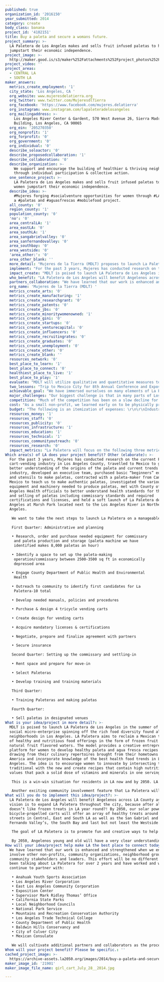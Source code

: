 ```yaml
---
published: true
organization_id: '2016150'
year_submitted: 2014
category: create
body_class: banana
project_id: '4102151'
title: Buy a paleta and secure a womans future.
project_summary: >-
  LA Paletera de Los Angeles makes and sells fruit infused paletas to help women
  jumpstart their economic independence. 
project_image: >-
  http://maker.good.is/s3/maker%252Fattachments%252Fproject_photos%252Fimages%252F21901%252Fdisplay%252Fgirl_cart_July_28__2014.jpg=c570x385
project_video: ''
project_areas:
  - CENTRAL LA
  - SOUTH LA
maker_answers:
  metrics_create_employment: '1'
  city_state: 'Los Angeles, CA '
  org_website: www.mujeresdelatierra.org
  org_twitter: www.twitter.com/MujeresdlTierra
  org_facebook: 'https://www.facebook.com/mujeres.delatierra'
  org_instagram: www.instagram.com/lapaleteradelosangeles
  org_mailingaddress: >-
    Los Angeles River Center & Gardent, 570 West Avenue 26, Sierra Madre
    Building, Los Angeles, CA 90065
  org_ein: '205270350'
  org_nonprofit: '1'
  org_forprofit: '0'
  org_government: '0'
  org_individual: '0'
  describe_soloactor: '0'
  describe_proposedcollaboration: '1'
  describe_collaboration: '0'
  describe_organization: >-
    We support and encourage the building of healthier & thriving neighborhoods
    through individual participation & collective action.  
  one_sentence_project: >-
    LA Paletera de Los Angeles makes and sells fruit infused paletas to help
    women jumpstart their economic independence. 
  describe_idea: >-
    #Mujeres forging #socialventure opportunities for women through #LApaletera,
    a #paletas and #aguasfrescas #mobilefood project. 
  all_county: '0'
  region_county: '1'
  population_county: '0'
  'no': '0'
  area_centralLA: '1'
  area_eastLA: '0'
  area_southLA: '1'
  area_sangabrielvalley: '0'
  area_sanfernandovalley: '0'
  area_southbay: '0'
  area_westside: '0'
  'area_other:': '0'
  area_other_blank: ''
  more_detail: "Mujeres de la Tierra (MDLT) proposes to launch La Paletera de Los Angeles, a social entrepreneurial venture that was developed in response to the women we have partnered with over the years.    \r\nWe are “up scaling” the current ice cream cart business model found in parks throughout LA. We will be making & selling healthy paletas (frozen fruit bars) with a highly trained workforce who will use the experience as a training ground for launching their own micro venture. This platform will add vibrancy to outdoor living and spark energy in neighborhoods. We will be training 10 women with entrepreneurial spirit and initiate the project with 4 paleteras, 2 part-time persons, 4 tricycle vending carts and sell in 2 venues: Central & South LA. \r\n"
  implement: "For the past 3 years, Mujeres has conducted research on the current Paleta cart-vending industry in Los Angeles County, travelled to Mexico to get a better understanding of the origins of the paleta and current trends in the industry, developed an executive team, purchased basic “beginners” equipment and utensils to make paletas, contracted with a paleta-maker from Cancun, Mexico to teach us to make authentic paletas, investigated the various equipment and machinery needed to produce paletas, met with County of Los Angeles Health officials to better understand health standards for the making and selling of paletas including commissary standards and required certifications and licenses, and held a soft launch of La Paletera de Los Angeles at Marsh Park located next to the Los Angeles River in Northeast Los Angeles. \r\n\r\nWe want to take the next steps to launch La Paletera on a manageable scale to be in full operation by summer 2015 as we have venue commitments to sell our paletas.  We will be unfolding the project by dividing up the process in 4 quarters of a calendar year:\r\n\r\nFirst Quarter:  Administrative and planning \r\n\r\n•\tResearch, order and purchase needed equipment for commissary    \r\n        and paleta production and storage (paleta machine we have    \r\n        identified makes 8,000 paletas an hour)\r\n\r\n•\tIdentify a space to set up the paleta-making\r\n        operation/commissary between 2500-3500 sq ft in economically    \r\n        depressed area\r\n\r\n•\tEngage County Department of Public Health and Environmental \r\n        Health \r\n\r\n•\tOutreach to community to identify first candidates for La  \r\n        Paletera-10 total\r\n\r\n•\tDevelop needed manuals, policies and procedures\r\n\r\n•\tPurchase  & design 4 tricycle vending carts\r\n\r\n•\tCreate design for vending carts\r\n\r\n•\tAcquire mandatory licenses & certifications\r\n\r\n•\tNegotiate, prepare and finalize agreement with partners\r\n\r\n•\tSecure insurance\r\n\r\nSecond Quarter: Setting up the commissary and settling-in\r\n\r\n•\tRent space and prepare for move-in\r\n\r\n•\tSelect Paleteras\r\n\r\n•\tDevelop training and training materials\r\n\r\nThird Quarter:  \r\n\r\n•\tTraining Paleteras and making paletas\r\n\r\nFourth Quarter:  \r\n\r\n•\tSell paletas in designated venues\r\n\r\n\r\n\r\n\r\n"
  impact_create: "MDLT is poised to launch LA Paletera de Los Angeles in the summer of 2015, a social micro-enterprise spinning off the rich food diversity found all over neighborhoods in Los Angeles. LA Paletera aims to reclaim a Mexican tradition of healthy and nutritious food offerings in the form of frozen fruit bars and natural fruit flavored waters. The model provides a creative entrepreneurial platform for women to develop healthy paleta and agua fresca recipes by drawing from their culinary repertoires brought from their hometowns in Latin America and incorporate knowledge of the best health food trends in Los Angeles.  The idea is to encourage women to innovate by intersecting the traditional with the new and create recipes that contain high nutritional values that pack a solid dose of vitamins and minerals in one serving.   \r\n\r\nThis is a win-win situation for residents in LA now and by 2050. LA Paletera hopes to have added the word paleta and agua fresca to the English lexicon just like taco and guacamole has become part of every day speak in the city! Angelenos from all walks of life will have an opportunity to experience the exotic flavors of fruit and vegetables found in Latin American. Angelenos will roll words off their tongues like tamarindo, horchata, mamey, flor de calabaza, nopal, guanabana, nance. More importantly by 2050 Angelenos will understand the nutritional value and cultural significance of all these fruits and vegetables and have an appreciation for the delicacies that make up the paletas and aguas frescas they are consuming.  And as it is with any type of food, the crosspollination of ingredients from across the continent will be symbol of how all our cultures cross paths in all over LA County.   \r\n\r\nAnother exciting community involvement feature that La Paletera will promote is to seek the participation of LA residents to help create flavor combinations that are unique to the surrounding communities, flavors that are associated to the particular neighborhood they live/work/play in.  For example, a paleta de elote –corn paleta- will reference the Cornfield, which is the historical name of the Los Angeles Historic Park. Local sports teams and other community groups will be invited to partake in the fun by offering sponsorship opportunities for organizations to name a paleta after their favorite team or a community organization they support. The possibilities for engaging the participation and creativity across town are endless! \r\n"
  who_benefit: "LA Paletera de Los Angeles will benefit Angelenos across LA County as our vision is to expand LA Paletera throughout the city, because after all, who doesn’t like frozen treats in LA year round?!  By 2050, our solar powered bicycle-propelled carts will offer an array of healthy treats around city streets in Central, East and South LA as well as the San Gabriel and San Fernando Valley’s, the South Bay and last but not least the Westside.  \r\n\r\nThe goal of LA Paletera is to promote fun and creative ways to help Angelenos visualize and practice the circular connection between healthy eating habits and environmentally friendly practices and show how the synergy of these actions catapults a harmonious environment for the communities we live in. Our paleta and aguas frescas marketing campaigns will be all about taking care of our health, of one another, the communities we live in, and La Madre Tierra!   \r\n\r\nBy 2050, Angelenos young and old will have a very clear understanding of the importance of being loyal customers to LA Paletera’s healthy product offerings. Residents of the county, by then, will know that their money supports a social micro-enterprise venture owned by women who have made their aspirations and dreams a reality by owning and successfully operating their own micro-enterprise.  Women and their families from low-income neighborhoods in Los Angeles will be the primary beneficiaries of the LA Paletera project as they will reap the financial benefits accrued through the business.  Angelenos in general will benefit as they can always count on LA Paletera cruising the streets of LA offering paletas and aguas frescas that are good for the health and the soul! \r\n\r\n\r\n"
  partners_collaboration: "We have learned that our work is enhanced and strengthened when we engage and involve other non-profits, community organizations, neighborhood groups, community stakeholders and leaders.  This effort will be no different.  We have been talking about La Paletera for over 2 years and have worked and will continue to partner with:\r\n\r\n•\tAnahuak Youth Sports Association\r\n•\tLos Angeles River Corporation\r\n•\tEast Los Angeles Community Corporation\r\n•\tExposition Center\r\n•\tSupervisor Mark Ridley Thomas’ Office\r\n•\tCalifornia State Parks\r\n•\tLocal Neighborhood Councils\r\n•\tNational Park Service\r\n•\tMountains and Recreation Conservation Authority\r\n•\tLos Angeles Trade Technical College\r\n•\tCounty Department of Public Health\r\n•\tBaldwin Hills Conservancy and\r\n•\tCity of Culver City\r\n•\tMexican Consulate\r\n\r\nWe will cultivate additional partners and collaborators as the process unfolds.\r\n \r\n"
  org_name: 'Mujeres de la Tierra (MDLT) '
  metrics_create_arts: '0'
  metrics_create_manufacturing: '1'
  metrics_create_researchgrant: '0'
  metrics_create_patents: '0'
  metrics_create_jbs: '0'
  metrics_create_minoritywomenowned: '1'
  metrics_create_gini: '0'
  metrics_create_startups: '0'
  metrics_create_venturecapital: '0'
  metrics_create_influencers: '0'
  metrics_create_recruitingrates: '0'
  metrics_create_graduates: '0'
  metrics_create_unemployment: '0'
  metrics_create_other: '0'
  metrics_create_blank: ''
  resources_network: '0'
  best_place_to_learn: '1'
  best_place_to_connect: '0'
  healthiest_place_to_live: '1'
  best_place_to_play: '1'
  evaluate: "MDLT will utilize qualitative and quantitative measures to evaluate La Paletera enterprise and the effectiveness of the small business Paletera as it develops in time. Data will be used to duplicate La Paletera business as the project grows.  Daily sales by Paleteras will be documented and tracked. Feedback will be solicited via social media and on the spot conversation of buyer preferences and requests. Feedback will also be solicited from Paleteras regarding public comments, and impressions.\r\n\r\nOne of the goals of this project is to encourage women to access community outdoor spaces so as to increase their interaction with others in their community. This type of social experience will create increased confidence and connectivity to the Paleteras world. Those purchasing paletas will learn more about the value of fresh fruit popsicles and gain knowledge about the paleta making process. Paleteras will gain knowledge about healthy business practices and how to sustain and grow a business within the proper guidelines of their community. \r\n\r\nPaleteras will serve as positive role model for their families and neighboring friends and serve as links to anyone who is interested in learning about starting a small enterprise. This information will be tracked through pre and post surveys and assessments.\r\nAn important measure of success will be how this learning experience encourages paleteras to engage with other people in the community, their fellow paleteras, and other businesses within the community. \r\n"
  two_lessons: "Trip to Mexico City for 8th Annual Conference and Exposition on Feria de Helados, February 2012\r\n\r\nOver 5,000 participants registered for this 3-day conference made up of workshops, focus groups trainings and vendors.  Our delegation of 2, were the only ones from the United States in attendance. We met one-person operated ventures as well as a family that has been in the paleta-making business for 3 generations. \r\n\r\nOnce we shared our dream with folks in attendance, we received overwhelming support, guidance and advice.  They cherished the idea of us starting a venture to restore the paleta sold in the United States to the original “Michoacana” fruit based paleta and providing economic empowering opportunities for women.  We met a social entrepreneur and healer of La Madre Tierra who travelled to the LA to teach us more about the business of the industry and taught us to make paletas:  pineapple, mango, lime, lime with mint, berry and mango with chili. He continues to be our consultant and mentor.  \r\nThis trip was more like a journey as the people validated our business proposition and inspired us to launch La Paletera.\r\n\r\nSoft Launch at Marsh Park, April 2013\r\n\r\nWe wanted to test our paletas in a public gathering and in a beautiful, open green space and show off our colorful electric tricycle carrying paletas of all flavors and colors….and we had that opportunity where over 500 adults, teens and children who spent a hot spring day by the Los Angeles River.  We gathered filled out surveys, videotaped the smiles of children (of all ages) as they enjoyed their frozen fruit bar and photographed families enjoying themselves with laughter, sunshine and great tasting paletas.\r\n\r\nThe entire experience was exhilarating and reaffirming.  Many have called us to order paletas for their events, family celebrations and community gatherings.\r\n\r\n\r\n\r\n"
  achievable_goal: "We have immersed ourselves on many elements of La Paletera and the timing is right to launch La Paletera de Los Angeles. A year after our soft launch at Marsh Park, we keep getting requests for our product and being invited to feature our signature flavors at many public events.\r\n\r\nWe have developed an extensive network and rolodex of experts in the field from assembling the kitchen and commissary to specialists in building tricycle vending carts-all local-all Los Angeles City or LA County based.  We have created goodwill and social capital over the years and the public is responding not only to the great tasting paletas but the mission of financially empowering women to create a better life for their families and children. \r\n\r\nMujeres de la Tierra and the Paletera executive committee has spent considerable amount of time, resources, and effort over the last 3 years to become knowledgeable and acquire a comprehensive understanding of the paleta-making industry in both California and Mexico.  Studying especially the challenges of cart vending and working conditions of current paleta street vendors, perfecting the art of making a delicious and healthy traditional paleta and engaging County of Los Angeles Departments to learn how to stay in compliance with both public health and public safety. \r\nMore important, our discussions and dreams evolve around the significant and profound impact this could have on individual families and their children to have an opportunity to move forward to work and plan towards building a foundation for economic stability.  When a family thrives so does the neighborhood. La Paletera is about stirring up the untapped potential in the many folks who dream about starting their own micro- enterprise in their community as well as integrating our paleteras in community life through social networking and active personal engagement. \r\n\r\nThe dynamics and excitement from the public from last year’s soft launch of La Paletera along the Los Angeles River in Northeast Los Angeles convinced us we are ready to take the next big step: launch the project. We know we can attain our goal because of all of the work, research, planning, dreaming, studying, promoting we have achieved to date and the many “professional” volunteers committed to be with us as we begin the next stage of our journey.\r\nLet the paleta-making begin! \r\n"
  major_challenges: "Our biggest challenge is that in many parts of Los Angeles County, food cart vending is illegal including in the City of Los Angeles. We are supporting the campaign to make street vending legal in the City of Los Angeles as well as other parts of the County.  We believe street cart vending will become legal in the City of Los Angeles and in other jurisdictions within the County of Los Angeles-it is just a matter of time.  We were so concerned about the consequences of being arrested for being a street vendor, we met with a prosecutor from the City Attorney’s office (Los Angeles) to fully understand the process after the arrest.\r\n\r\nWe have known since the beginning that vending is not allowed in many places and our plan is to work in those jurisdictions where cart vending is legal.  We have developed contacts and relationships with numerous jurisdictions including the City of Culver City and California State Parks where we have the opportunity to become a vendor.  Both venues will be considered for our launch.  \r\n\r\nAnother major challenge is the safety and security for the paleteras.  During our field research, the current paleta vendors shared frightening incidents of being “shaken down” by gang members or other intimidating people for their daily earnings.  Currently this is a cash business and the money is readily available since many vendors just put the cash in their pockets.  \r\n\r\nWe will be installing a secured mechanism where cash will be deposited within the cart and plan to use devices such as the square to have the ability to take credit cards.  Safety policies and procedures will be of the Paletera training. The goal is to negotiate a secure space to temporarily store the tricycle cart for lunch and other breaks.\r\n"
  competition: "Much of the competition has been on a slow decline for many years and that is why every aspect of the current model is being upgraded as itemized in a previous statement.\r\n \r\nAll of our competition are profit making businesses and La Paletera de Los Angeles is a social entrepreneurial venture. \r\n\r\nThe competition only sells the product to those who seek the vendors out and there is little engagement with the buyer. It is strictly a business transaction with no intention of cultivating return business, enhancing the space from which they work from or being part of community.\r\n \r\nIn our field work we documented and observed the following:\r\n\r\n•No regard for hygiene practices-no gloves are used in handling products\r\n\r\n•Carts are not maintained, they are dirty and un kept,\r\n\r\n•Products sold are old and unhealthy,\r\n\r\n•The paleteros receive no training or guidance and,\r\n\r\n•They work under poor conditions and are left in the field for countless hours\r\n\r\nWe will be reviving and substantially improving the paleta business in Los Angeles.\r\n\r\nThe marketplace is demanding healthier products and an engaging and fun experience similar to the existing foodie trucks.\r\n\r\n"
  cost: "As a small non-profit, we learned early on to be physically prudent and use our good will to get in-kind work and donations. Based on our past project experiences, we know that we will be able to execute the pilot for this amount of money.  \r\n\r\nWe have estimated that the budget will be: $131,000.00  \r\n\r\nThe following is an itemization: \r\n\r\nIndustrial paleta-making machine Titan............................…….....$42,000 \r\nElectric Bikes (5) $2500 per bike………………………………….....$12,500\r\nSealer machine, molds, stick aligners……………………………...$1,500\r\nFreezer (paleta)……………………………………………………….....$8,200 \t\r\nLarge refrigerator (for fruit)……………………………………….......$,1,500 \r\nEquipment (bowls/mixers), sop sticks, wrappers………………..$1,500 \r\nBusiness license/permits……………………………………………..$1,000\r\nSupplies for workers…………………………………………………....$500\r\nUniforms for Paleteras……………………………………………….....$1,500 \r\n2 part-time employees (produce paletas) for six months…….....$14,400 \r\nEmployee benefits……………………………………………………....$ 1,400 \r\nIngredients, water…………………………………………………….....$2,000\r\nUtilities………………………………………………………………….....$1,000 \r\nRent…………………………………………………………………….....$13,500 Maintenance……………………………………………………………..$1, 600            \r\nPaletera stipend during training……………………………………..$12,000\r\nRetrofit……………………………………………………………….…...$10,000\r\nMisc…………………………………………………………………….....$5,000\r\n \r\nTotal.................................................................................................$131,100 \r\n\r\nWe are going to raise the $31,000 by seeking funding from the Wellness Foudnation, Liberty Hill and other appropriate foundation funding sources. We plan to have a fundraiser for La Paletera in May 2015. We also are fortunate to have the support of many seasoned volunteers that have been with us since the beginning, including a CPA firm and our paletero consultant.  \r\n"
  budget: "The following is an itemization of expenses: \r\n\r\nIndustrial paleta-making machine Titan............................…….....$42,000 \r\nElectric Bikes (5) $2500 per bike………………………………….....$12,500\r\nSealer machine, molds, stick aligners…………………………......$1,500\r\nFreezer (paleta)……………………………………………………….....$8,200 \t\r\nLarge refrigerator (for fruit)……………………………………….......$1,500 \r\nEquipment (bowls/mixers), pop sticks, wrappers……………......$1,500 \r\nBusiness license/permits…………………………………………......$1,000\r\nSupplies for workers…………………………………………………....$500\r\nUniforms for Paleteras……………………………………………….....$1,500 \r\n2 part-time employees (produce paletas) for six months…….....$14,400 \r\nEmployee benefits……………………………………………………....$1,400 \r\nIngredients, water…………………………………………………….....$2,000\r\nUtilities………………………………………………………………….....$1,000 \r\nRent……………………………………………………………………....$13,500 \r\nMaintenance…………………………………………………………….$1, 600            \r\nPaletera stipend during training…………………………………….$12,000\r\nRetrofit……………………………………………………………….…..$10,000\r\nMisc……………………………………………………………………....$5,000\r\n \r\nTotal.................................................................................................$131,100 \r\n"
  resources_money: '1'
  resources_staff: '0'
  resources_publicity: '0'
  resources_infrastructure: '1'
  resources_education: '1'
  resources_technical: '1'
  resources_communityoutreach: '0'
  resources_research: '0'
  impact_metrics: "La Paletera will focus on the following three metrics: Minority and Women Owned Firms, Employment in Creative Industries, Concentration of Manufacturing activity in LA.  \r\n\r\nLA Paletera business is a century old Mexican tradition that has been held by “el paletero” (men) and duplicated in Los Angeles in its original structure. This proposal is redefining this concept to expand and include minority women in the development of small business ventures such as in La Paletera de Los Angeles. Not only will women learn to run small businesses, this project will encourage them to become part of the ever-growing LA 2050 community. \r\n\r\nThe concept of the Paletera and paleta will get a makeover to meet the needs of our changing community, which focuses on healthier eating practices, creating environmentally healthier environments, and promoting individuals belonging to a positive healthy community of involved individuals that feel connected.    \r\n\r\nAs women become knowledgeable and successful in this small business venture they will feel confident to transfer the newly acquired skills into creating their own business in their own neighborhoods in Los Angeles. Thus more businesses will grow and the vision is to have a new cycle of paleteras step into these positions. La Paletera de Los Angeles will create a wheel of motion that picks up momentum such as on a bicycle wheel.  The project becomes self-sustaining and replicating. La Paletera venture is an inviting well known concept that brings people back to their youth. The idea does not need selling!  La Paleta will get a new facelift that will bring more people on board and become fans of a delectable fruit on a popsicle!     \r\n"
Which area(s) of LA does your project benefit? Other (elaborate): >-
  For the past 3 years, Mujeres has conducted research on the current Paleta
  cart-vending industry in Los Angeles County, travelled to Mexico to get a
  better understanding of the origins of the paleta and current trends in the
  industry, developed an executive team, purchased basic “beginners” equipment
  and utensils to make paletas, contracted with a paleta-maker from Cancun,
  Mexico to teach us to make authentic paletas, investigated the various
  equipment and machinery needed to produce paletas, met with County of Los
  Angeles Health officials to better understand health standards for the making
  and selling of paletas including commissary standards and required
  certifications and licenses, and held a soft launch of La Paletera de Los
  Angeles at Marsh Park located next to the Los Angeles River in Northeast Los
  Angeles. 
   
   We want to take the next steps to launch La Paletera on a manageable scale to be in full operation by summer 2015 as we have venue commitments to sell our paletas. We will be unfolding the project by dividing up the process in 4 quarters of a calendar year:
   
   First Quarter: Administrative and planning 
   
   • Research, order and purchase needed equipment for commissary 
    and paleta production and storage (paleta machine we have 
    identified makes 8,000 paletas an hour)
   
   • Identify a space to set up the paleta-making
    operation/commissary between 2500-3500 sq ft in economically 
    depressed area
   
   • Engage County Department of Public Health and Environmental 
    Health 
   
   • Outreach to community to identify first candidates for La 
    Paletera-10 total
   
   • Develop needed manuals, policies and procedures
   
   • Purchase & design 4 tricycle vending carts
   
   • Create design for vending carts
   
   • Acquire mandatory licenses & certifications
   
   • Negotiate, prepare and finalize agreement with partners
   
   • Secure insurance
   
   Second Quarter: Setting up the commissary and settling-in
   
   • Rent space and prepare for move-in
   
   • Select Paleteras
   
   • Develop training and training materials
   
   Third Quarter: 
   
   • Training Paleteras and making paletas
   
   Fourth Quarter: 
   
   • Sell paletas in designated venues
What is your idea/project in more detail?: >-
  MDLT is poised to launch LA Paletera de Los Angeles in the summer of 2015, a
  social micro-enterprise spinning off the rich food diversity found all over
  neighborhoods in Los Angeles. LA Paletera aims to reclaim a Mexican tradition
  of healthy and nutritious food offerings in the form of frozen fruit bars and
  natural fruit flavored waters. The model provides a creative entrepreneurial
  platform for women to develop healthy paleta and agua fresca recipes by
  drawing from their culinary repertoires brought from their hometowns in Latin
  America and incorporate knowledge of the best health food trends in Los
  Angeles. The idea is to encourage women to innovate by intersecting the
  traditional with the new and create recipes that contain high nutritional
  values that pack a solid dose of vitamins and minerals in one serving. 
   
   This is a win-win situation for residents in LA now and by 2050. LA Paletera hopes to have added the word paleta and agua fresca to the English lexicon just like taco and guacamole has become part of every day speak in the city! Angelenos from all walks of life will have an opportunity to experience the exotic flavors of fruit and vegetables found in Latin American. Angelenos will roll words off their tongues like tamarindo, horchata, mamey, flor de calabaza, nopal, guanabana, nance. More importantly by 2050 Angelenos will understand the nutritional value and cultural significance of all these fruits and vegetables and have an appreciation for the delicacies that make up the paletas and aguas frescas they are consuming. And as it is with any type of food, the crosspollination of ingredients from across the continent will be symbol of how all our cultures cross paths in all over LA County. 
   
   Another exciting community involvement feature that La Paletera will promote is to seek the participation of LA residents to help create flavor combinations that are unique to the surrounding communities, flavors that are associated to the particular neighborhood they live/work/play in. For example, a paleta de elote –corn paleta- will reference the Cornfield, which is the historical name of the Los Angeles Historic Park. Local sports teams and other community groups will be invited to partake in the fun by offering sponsorship opportunities for organizations to name a paleta after their favorite team or a community organization they support. The possibilities for engaging the participation and creativity across town are endless!
What will you do to implement this idea/project?: >-
  LA Paletera de Los Angeles will benefit Angelenos across LA County as our
  vision is to expand LA Paletera throughout the city, because after all, who
  doesn’t like frozen treats in LA year round?! By 2050, our solar powered
  bicycle-propelled carts will offer an array of healthy treats around city
  streets in Central, East and South LA as well as the San Gabriel and San
  Fernando Valley’s, the South Bay and last but not least the Westside. 
   
   The goal of LA Paletera is to promote fun and creative ways to help Angelenos visualize and practice the circular connection between healthy eating habits and environmentally friendly practices and show how the synergy of these actions catapults a harmonious environment for the communities we live in. Our paleta and aguas frescas marketing campaigns will be all about taking care of our health, of one another, the communities we live in, and La Madre Tierra! 
   
   By 2050, Angelenos young and old will have a very clear understanding of the importance of being loyal customers to LA Paletera’s healthy product offerings. Residents of the county, by then, will know that their money supports a social micro-enterprise venture owned by women who have made their aspirations and dreams a reality by owning and successfully operating their own micro-enterprise. Women and their families from low-income neighborhoods in Los Angeles will be the primary beneficiaries of the LA Paletera project as they will reap the financial benefits accrued through the business. Angelenos in general will benefit as they can always count on LA Paletera cruising the streets of LA offering paletas and aguas frescas that are good for the health and the soul!
How will your idea/project help make LA the best place to connect today? In LA2050?: >-
  We have learned that our work is enhanced and strengthened when we engage and
  involve other non-profits, community organizations, neighborhood groups,
  community stakeholders and leaders. This effort will be no different. We have
  been talking about La Paletera for over 2 years and have worked and will
  continue to partner with:
   
   • Anahuak Youth Sports Association
   • Los Angeles River Corporation
   • East Los Angeles Community Corporation
   • Exposition Center
   • Supervisor Mark Ridley Thomas’ Office
   • California State Parks
   • Local Neighborhood Councils
   • National Park Service
   • Mountains and Recreation Conservation Authority
   • Los Angeles Trade Technical College
   • County Department of Public Health
   • Baldwin Hills Conservancy and
   • City of Culver City
   • Mexican Consulate
   
   We will cultivate additional partners and collaborators as the process unfolds.
Whom will your project benefit? Please be specific.: ''
cached_project_image: >-
  https://archive-assets.la2050.org/images/2014/buy-a-paleta-and-secure-a-womans-future/maker.good.is/s3/maker%252Fattachments%252Fproject_photos%252Fimages%252F21901%252Fdisplay%252Fgirl_cart_July_28__2014.jpg=c570x385.jpg
maker_image_id: '21901'
maker_image_file_name: girl_cart_July_28__2014.jpg

---
```

